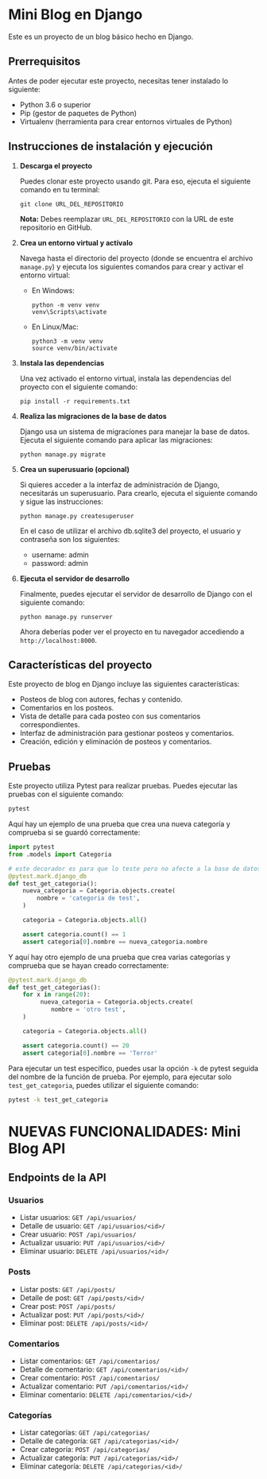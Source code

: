 # Mini Blog en Django

Este es un proyecto de un blog básico hecho en Django.

## Prerrequisitos

Antes de poder ejecutar este proyecto, necesitas tener instalado lo siguiente:

- Python 3.6 o superior
- Pip (gestor de paquetes de Python)
- Virtualenv (herramienta para crear entornos virtuales de Python)

## Instrucciones de instalación y ejecución

1. **Descarga el proyecto**

   Puedes clonar este proyecto usando git. Para eso, ejecuta el siguiente comando en tu terminal:

   ```
   git clone URL_DEL_REPOSITORIO
   ```

   **Nota:** Debes reemplazar `URL_DEL_REPOSITORIO` con la URL de este repositorio en GitHub.

2. **Crea un entorno virtual y actívalo**

   Navega hasta el directorio del proyecto (donde se encuentra el archivo `manage.py`) y ejecuta los siguientes comandos para crear y activar el entorno virtual:

   - En Windows:
     ```
     python -m venv venv
     venv\Scripts\activate
     ```
   - En Linux/Mac:
     ```
     python3 -m venv venv
     source venv/bin/activate
     ```

3. **Instala las dependencias**

   Una vez activado el entorno virtual, instala las dependencias del proyecto con el siguiente comando:

   ```
   pip install -r requirements.txt
   ```

4. **Realiza las migraciones de la base de datos**

   Django usa un sistema de migraciones para manejar la base de datos. Ejecuta el siguiente comando para aplicar las migraciones:

   ```
   python manage.py migrate
   ```

5. **Crea un superusuario (opcional)**

   Si quieres acceder a la interfaz de administración de Django, necesitarás un superusuario. Para crearlo, ejecuta el siguiente comando y sigue las instrucciones:

   ```
   python manage.py createsuperuser
   ```
   
   En el caso de utilizar el archivo db.sqlite3 del proyecto, el usuario y contraseña son los siguientes:
   - username: admin
   - password: admin

6. **Ejecuta el servidor de desarrollo**

   Finalmente, puedes ejecutar el servidor de desarrollo de Django con el siguiente comando:

   ```
   python manage.py runserver
   ```

   Ahora deberías poder ver el proyecto en tu navegador accediendo a `http://localhost:8000`.

## Características del proyecto

Este proyecto de blog en Django incluye las siguientes características:

- Posteos de blog con autores, fechas y contenido.
- Comentarios en los posteos.
- Vista de detalle para cada posteo con sus comentarios correspondientes.
- Interfaz de administración para gestionar posteos y comentarios.
- Creación, edición y eliminación de posteos y comentarios.

## Pruebas

Este proyecto utiliza Pytest para realizar pruebas. Puedes ejecutar las pruebas con el siguiente comando:

```bash
pytest
```

Aquí hay un ejemplo de una prueba que crea una nueva categoría y comprueba si se guardó correctamente:

```python
import pytest
from .models import Categoria

# este decorador es para que lo teste pero no afecte a la base de datos
@pytest.mark.django_db
def test_get_categoria():
    nueva_categoria = Categoria.objects.create(
        nombre = 'categoria de test',
    )

    categoria = Categoria.objects.all()

    assert categoria.count() == 1
    assert categoria[0].nombre == nueva_categoria.nombre
```

Y aquí hay otro ejemplo de una prueba que crea varias categorías y comprueba que se hayan creado correctamente:

```python
@pytest.mark.django_db
def test_get_categorias():
    for x in range(20):
         nueva_categoria = Categoria.objects.create(
            nombre = 'otro test',
    )

    categoria = Categoria.objects.all()

    assert categoria.count() == 20
    assert categoria[0].nombre == 'Terror'
```

Para ejecutar un test específico, puedes usar la opción `-k` de pytest seguida del nombre de la función de prueba. Por ejemplo, para ejecutar solo `test_get_categoria`, puedes utilizar el siguiente comando:

```bash
pytest -k test_get_categoria
```

# 
# NUEVAS FUNCIONALIDADES: Mini Blog API

## Endpoints de la API

### Usuarios
- Listar usuarios: `GET /api/usuarios/`
- Detalle de usuario: `GET /api/usuarios/<id>/`
- Crear usuario: `POST /api/usuarios/`
- Actualizar usuario: `PUT /api/usuarios/<id>/`
- Eliminar usuario: `DELETE /api/usuarios/<id>/`

### Posts
- Listar posts: `GET /api/posts/`
- Detalle de post: `GET /api/posts/<id>/`
- Crear post: `POST /api/posts/`
- Actualizar post: `PUT /api/posts/<id>/`
- Eliminar post: `DELETE /api/posts/<id>/`

### Comentarios
- Listar comentarios: `GET /api/comentarios/`
- Detalle de comentario: `GET /api/comentarios/<id>/`
- Crear comentario: `POST /api/comentarios/`
- Actualizar comentario: `PUT /api/comentarios/<id>/`
- Eliminar comentario: `DELETE /api/comentarios/<id>/`

### Categorías
- Listar categorías: `GET /api/categorias/`
- Detalle de categoría: `GET /api/categorias/<id>/`
- Crear categoría: `POST /api/categorias/`
- Actualizar categoría: `PUT /api/categorias/<id>/`
- Eliminar categoría: `DELETE /api/categorias/<id>/`

